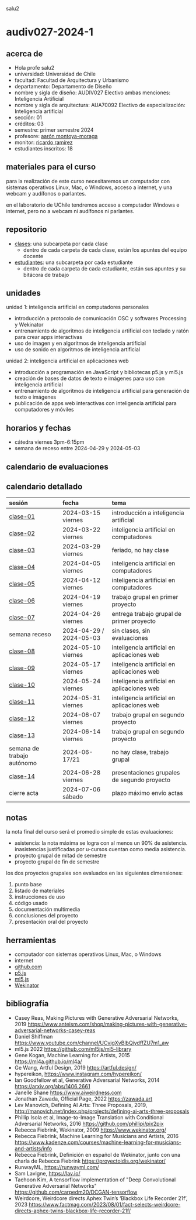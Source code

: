 salu2

# audiv027-2024-1

## acerca de



- Hola profe salu2
- universidad: Universidad de Chile
- facultad: Facultad de Arquitectura y Urbanismo
- departamento: Departamento de Diseño
- nombre y sigla de diseño: AUDIV027 Electivo ambas menciones: Inteligencia Artificial
- nombre y sigla de arquitectura: AUA70092 Electivo de especialización: Inteligencia artificial
- sección: 01
- créditos: 03
- semestre: primer semestre 2024
- profesore: [aarón montoya-moraga](https://github.com/montoyamoraga)
- monitor: [ricardo ramírez](https://github.com/ZiggPunk)
- estudiantes inscritos: 18

## materiales para el curso

para la realización de este curso necesitaremos un computador con sistemas operativos Linux, Mac, o Windows, acceso a internet, y una webcam y audífonos o parlantes.

en el laboratorio de UChile tendremos acceso a computador Windows e internet, pero no a webcam ni audífonos ni parlantes.

## repositorio

- [clases](./clases/): una subcarpeta por cada clase
  - dentro de cada carpeta de cada clase, están los apuntes del equipo docente
- [estudiantes](./estudiantes/): una subcarpeta por cada estudiante
  - dentro de cada carpeta de cada estudiante, están sus apuntes y su bitácora de trabajo

## unidades

unidad 1: inteligencia artificial en computadores personales

- introducción a protocolo de comunicación OSC y softwares Processing y Wekinator
- entrenamiento de algoritmos de inteligencia artificial con teclado y ratón para crear apps interactivas
- uso de imagen y en algoritmos de inteligencia artificial
- uso de sonido en algoritmos de inteligencia artificial

unidad 2: inteligencia artificial en aplicaciones web

- introducción a programación en JavaScript y bibliotecas p5.js y ml5.js
- creación de bases de datos de texto e imágenes para uso con inteligencia artificial
- entrenamiento de algoritmos de inteligencia artificial para generación de texto e imágenes
- publicación de apps web interactivas con inteligencia artificial para computadores y móviles

## horarios y fechas

- cátedra viernes 3pm-6:15pm
- semana de receso entre 2024-04-29 y 2024-05-03

## calendario de evaluaciones

## calendario detallado

| sesión                       | fecha                   | tema                                        |
| :--------------------------- | :---------------------- | :------------------------------------------ |
| [clase-01](clases/clase-01/) | 2024-03-15 viernes      | introducción a inteligencia artificial      |
| [clase-02](clases/clase-02/) | 2024-03-22 viernes      | inteligencia artificial en computadores     |
| [clase-03](clases/clase-03/) | 2024-03-29 viernes      | feriado, no hay clase                       |
| [clase-04](clases/clase-04/) | 2024-04-05 viernes      | inteligencia artificial en computadores     |
| [clase-05](clases/clase-05/) | 2024-04-12 viernes      | inteligencia artificial en computadores     |
| [clase-06](clases/clase-06/) | 2024-04-19 viernes      | trabajo grupal en primer proyecto           |
| [clase-07](clases/clase-07/) | 2024-04-26 viernes      | entrega trabajo grupal de primer proyecto   |
| semana receso                | 2024-04-29 / 2024-05-03 | sin clases, sin evaluaciones                |
| [clase-08](clases/clase-08/) | 2024-05-10 viernes      | inteligencia artificial en aplicaciones web |
| [clase-09](clases/clase-09/) | 2024-05-17 viernes      | inteligencia artificial en aplicaciones web |
| [clase-10](clases/clase-10/) | 2024-05-24 viernes      | inteligencia artificial en aplicaciones web |
| [clase-11](clases/clase-11/) | 2024-05-31 viernes      | inteligencia artificial en aplicaciones web |
| [clase-12](clases/clase-12/) | 2024-06-07 viernes      | trabajo grupal en segundo proyecto          |
| [clase-13](clases/clase-13/) | 2024-06-14 viernes      | trabajo grupal en segundo proyecto          |
| semana de trabajo autónomo   | 2024-06-17/21           | no hay clase, trabajo grupal                |
| [clase-14](clases/clase-14/) | 2024-06-28 viernes      | presentaciones grupales de segundo proyecto |
| cierre acta                  | 2024-07-06 sábado       | plazo máximo envío actas                    |

## notas

la nota final del curso será el promedio simple de estas evaluaciones:

- asistencia: la nota máxima se logra con al menos un 90% de asistencia. inasistencias justificadas por u-cursos cuentan como media asistencia.
- proyecto grupal de mitad de semestre
- proyecto grupal de fin de semestre

los dos proyectos grupales son evaluados en las siguientes dimensiones:

1. punto base
2. listado de materiales
3. instrucciones de uso
4. código usado
5. documentación multimedia
6. conclusiones del proyecto
7. presentación oral del proyecto

## herramientas

- computador con sistemas operativos Linux, Mac, o Windows
- internet
- [github.com](https://github.com/)
- [p5.js](https://p5js.org/)
- [ml5.js](https://ml5js.org/)
- [Wekinator](https://wekinator.org/)

## bibliografía

- Casey Reas, Making Pictures with Generative Adversarial Networks, 2019 <https://www.anteism.com/shop/making-pictures-with-generative-adversarial-networks-casey-reas>
- Daniel Shiffman <https://www.youtube.com/channel/UCvjgXvBlbQiydffZU7m1_aw>
- ml5.js 2022 <https://github.com/ml5js/ml5-library>
- Gene Kogan, Machine Learning for Artists, 2015 <https://ml4a.github.io/ml4a/>
- Ge Wang, Artful Design, 2019 <https://artful.design/>
- hypereikon, <https://www.instagram.com/hypereikon/>
- Ian Goodfellow et al, Generative Adversarial Networks, 2014 <https://arxiv.org/abs/1406.2661>
- Janelle Shane <https://www.aiweirdness.com>
- Jonathan Zawada, Official Page, 2022 <https://zawada.art>
- Lev Manovich, Defining AI Arts: Three Proposals, 2019, <http://manovich.net/index.php/projects/defining-ai-arts-three-proposals>
- Phillip Isola et al, Image-to-Image Translation with Conditional Adversarial Networks, 2016 <https://github.com/phillipi/pix2pix>
- Rebecca Fiebrink, Wekinator, 2009 <https://www.wekinator.org/>
- Rebecca Fiebrink, Machine Learning for Musicians and Artists, 2016 <https://www.kadenze.com/courses/machine-learning-for-musicians-and-artists/info>
- Rebecca Fiebrink, Definición en español de Wekinator, junto con una charla de Rebecca Fiebrink <https://proyectoidis.org/wekinator/>
- RunwayML, <https://runwayml.com/>
- Sam Lavigne, <https://lav.io/>
- Taehoon Kim, A tensorflow implementation of "Deep Convolutional Generative Adversarial Networks" <https://github.com/carpedm20/DCGAN-tensorflow>
- Weirdcore, Weirdcore directs Aphex Twin’s ‘Blackbox Life Recorder 21f’, 2023 <https://www.factmag.com/2023/08/01/fact-selects-weirdcore-directs-aphex-twins-blackbox-life-recorder-21f/>
